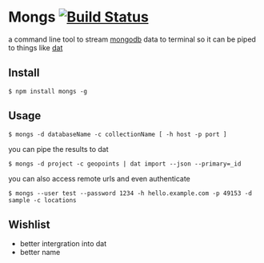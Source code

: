 
# Mongs [![Build Status](https://travis-ci.org/jcblw/node-mongs.svg?branch=master)](https://travis-ci.org/jcblw/node-mongs)

a command line tool to stream [mongodb](http://www.mongodb.com/) data to terminal so it can be piped to things like [dat](http://dat-data.org)

## Install

    $ npm install mongs -g

## Usage

    $ mongs -d databaseName -c collectionName [ -h host -p port ]

you can pipe the results to dat

    $ mongs -d project -c geopoints | dat import --json --primary=_id  

you can also access remote urls and even authenticate 

    $ mongs --user test --password 1234 -h hello.example.com -p 49153 -d sample -c locations

## Wishlist

- better intergration into dat
- better name


